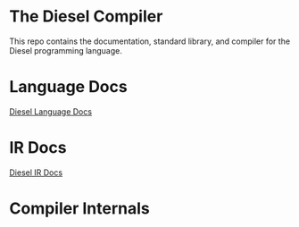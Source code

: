 # The Diesel Compiler

This repo contains the documentation, standard library, and compiler for the Diesel programming language.

# Language Docs 
[Diesel Language Docs](https://github.com/A-Boring-Square/The-Diesel-Compiler/blob/master/Docs.md)

# IR Docs
[Diesel IR Docs](https://github.com/A-Boring-Square/The-Diesel-Compiler/blob/master/IRDocs.md)

# Compiler Internals
